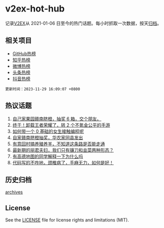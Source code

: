 # v2ex-hot-hub

 记录[V2EX](https://www.v2ex.com/)从 2021-01-06 日至今的热门话题。每小时抓取一次数据，按天[归档](archives)。
 
 ## 相关项目

- [GitHub热榜](https://github.com/snaildev/github-hot-hub)
- [知乎热榜](https://github.com/snaildev/zhihu-hot-hub)
- [微博热榜](https://github.com/snaildev/weibo-hot-hub)
- [头条热榜](https://github.com/snaildev/toutiao-hot-hub)
- [抖音热榜](https://github.com/snaildev/douyin-hot-hub)


 `更新时间：2023-11-29 16:09:07 +0800`

## 热议话题

1. [自己家果园赣南脐橙，抽奖 6 箱，交个朋友。](https://www.v2ex.com/t/996054)
1. [终于！卸载王者荣耀了，转 2 个不氪金公平的手游](https://www.v2ex.com/t/996018)
1. [如何带一个 0 基础的女生接触编程呢](https://www.v2ex.com/t/996151)
1. [自家赣南脐橙抽奖，华农家同县发出](https://www.v2ex.com/t/996196)
1. [有意回村搞养殖养羊，不知道这条路是否能走通](https://www.v2ex.com/t/995961)
1. [最新期的丽君夫妇，我们只有镰刀和韭菜两种形态？](https://www.v2ex.com/t/996221)
1. [有高德地图的同学解释一下为什么吗](https://www.v2ex.com/t/996160)
1. [代码写的不咋地，颈椎病了，手麻无力，如何是好！](https://www.v2ex.com/t/996107)

## 历史归档

[archives](archives)

## License

See the [LICENSE](LICENSE) file for license rights and limitations (MIT).
